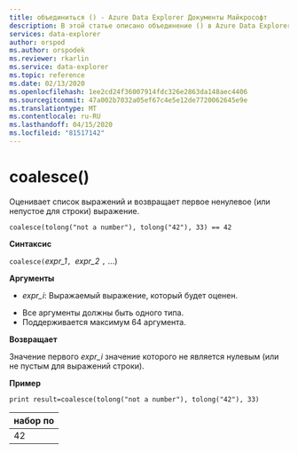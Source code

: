 ```yaml
---
title: объединиться () - Azure Data Explorer Документы Майкрософт
description: В этой статье описано объединение () в Azure Data Explorer.
services: data-explorer
author: orspod
ms.author: orspodek
ms.reviewer: rkarlin
ms.service: data-explorer
ms.topic: reference
ms.date: 02/13/2020
ms.openlocfilehash: 1ee2cd24f36007914fdc326e2863da148aec4406
ms.sourcegitcommit: 47a002b7032a05ef67c4e5e12de7720062645e9e
ms.translationtype: MT
ms.contentlocale: ru-RU
ms.lasthandoff: 04/15/2020
ms.locfileid: "81517142"
---
```

# <a name="coalesce"></a>coalesce()

Оценивает список выражений и возвращает первое ненулевое (или непустое для строки) выражение.

```kusto
coalesce(tolong("not a number"), tolong("42"), 33) == 42
```

**Синтаксис**

`coalesce(`*expr_1*`, `*expr_2* `,` ...)

**Аргументы**

* *expr_i*: Выражаемый выражение, который будет оценен.
- Все аргументы должны быть одного типа.
- Поддерживается максимум 64 аргумента.


**Возвращает**

Значение первого *expr_i* значение которого не является нулевым (или не пустым для выражений строки).

**Пример**

```kusto
print result=coalesce(tolong("not a number"), tolong("42"), 33)
```

|набор по|
|---|
|42|